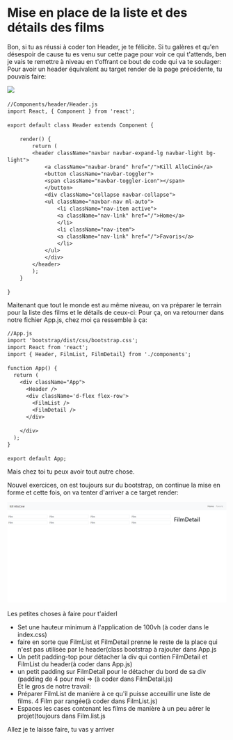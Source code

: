 <h1>Mise en place de la liste et des détails des films</h1>

Bon, si tu as réussi à coder ton Header, je te félicite. Si tu galères et qu'en désespoir de cause tu es venu sur cette page pour voir ce qui t'attends, ben je vais te remettre à niveau en t'offrant ce bout de code qui va te soulager:
Pour avoir un header équivalent au target render de la page précédente, tu pouvais faire:

<img src='https://thumbs.gfycat.com/HighlevelIllustriousDairycow-small.gif' />

```
//Components/header/Header.js
import React, { Component } from 'react';

export default class Header extends Component {

    render() {
        return (
        <header className="navbar navbar-expand-lg navbar-light bg-light">
            <a className="navbar-brand" href="/">Kill AlloCiné</a>
            <button className="navbar-toggler">
            <span className="navbar-toggler-icon"></span>
            </button>
            <div className="collapse navbar-collapse">
            <ul className="navbar-nav ml-auto">
                <li className="nav-item active">
                <a className="nav-link" href="/">Home</a>
                </li>
                <li className="nav-item">
                <a className="nav-link" href="/">Favoris</a>
                </li>
            </ul>
            </div>
        </header>
        );
    }

}
```

Maitenant que tout le monde est au même niveau, on va préparer le terrain pour la liste des films et le détails de ceux-ci:
Pour ça, on va retourner dans notre fichier App.js, chez moi ça ressemble à ça:

```
//App.js
import 'bootstrap/dist/css/bootstrap.css';
import React from 'react';
import { Header, FilmList, FilmDetail} from './components';

function App() {
  return (
    <div className="App">
      <Header />
      <div className='d-flex flex-row'>
        <FilmList />
        <FilmDetail />
      </div>

    </div>
  );
}

export default App;
```

Mais chez toi tu peux avoir tout autre chose.

Nouvel exercices, on est toujours sur du bootstrap, on continue la mise en forme et cette fois, on va tenter d'arriver a ce target render:

<img src="https://raw.githubusercontent.com/GuyVil1/theorie-React/master/rendu002.png" />
          
Les petites choses à faire pour t'aiderl

<ul>
    <li>Set une hauteur minimum à l'application de 100vh (à coder dans le index.css)</li>
    <li>faire en sorte que FilmList et FilmDetail prenne le reste de la place qui n'est pas utilisée par le header(class bootstrap à rajouter dans App.js</li>
    <li>Un petit padding-top pour détacher la div qui contien FilmDetail et FilmList du header(à coder dans App.js)
    <li>un petit padding sur FilmDetail pour le détacher du bord de sa div (padding de 4 pour moi => (à coder dans FilmDetail.js)</li>
    Et le gros de notre travail:
    <li>Préparer FilmList de manière à ce qu'il puisse acceuillir une liste de films. 4 Film par rangée(à coder dans FilmList.js)</li>
    <li>Espaces les cases contenant les films de manière à un peu aérer le projet(toujours dans Film.list.js</li>
</ul>

Allez je te laisse faire, tu vas y arriver
